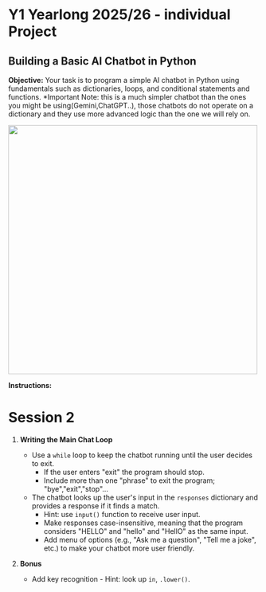 # Y1 Yearlong 2025/26 - individual Project
## Building a Basic AI Chatbot in Python

**Objective:** Your task is to program a simple AI chatbot in Python using fundamentals such as dictionaries, loops, and conditional statements and functions.
*Important Note: this is a much simpler chatbot than the ones you might be using(Gemini,ChatGPT..), those chatbots do not operate on a dictionary and they use more advanced logic than the one we will rely on.

<img src="https://media1.giphy.com/media/v1.Y2lkPTc5MGI3NjExeW9obGZmcDJlOXZzeXdrbXZyZ3Y0ZnpzaGV1YWR1em5jaWVlM2d3ayZlcD12MV9pbnRlcm5hbF9naWZfYnlfaWQmY3Q9Zw/l3fQ9icfExRfiePrq/giphy.gif" width="500px">

**Instructions:**

# Session 2


1. **Writing the Main Chat Loop**
   - Use a `while` loop to keep the chatbot running until the user decides to exit.
     - If the user enters "exit" the program should stop.
     - Include more than one "phrase" to exit the program; "bye","exit","stop"...
   - The chatbot looks up the user's input in the `responses` dictionary and provides a response if it finds a match.
     - Hint: use `input()` function to receive user input.
     - Make responses case-insensitive, meaning that the program considers "HELLO" and "hello" and "HellO" as the same input.
     - Add menu of options (e.g., "Ask me a question", "Tell me a joke", etc.) to make your chatbot more user friendly.
   

2. **Bonus**
   - Add key recognition - Hint: look up `in`, `.lower()`.
